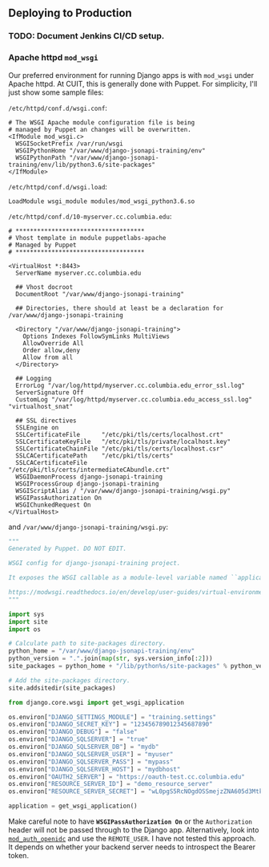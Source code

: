 ## Deploying to Production

### TODO: Document Jenkins CI/CD setup.

### Apache httpd `mod_wsgi`

Our preferred environment for running Django apps is with `mod_wsgi` under Apache httpd. At CUIT,
this is generally done with Puppet. For simplicity, I'll just show some sample files:

`/etc/httpd/conf.d/wsgi.conf`:
```console
# The WSGI Apache module configuration file is being
# managed by Puppet an changes will be overwritten.
<IfModule mod_wsgi.c>
  WSGISocketPrefix /var/run/wsgi
  WSGIPythonHome "/var/www/django-jsonapi-training/env"
  WSGIPythonPath "/var/www/django-jsonapi-training/env/lib/python3.6/site-packages"
</IfModule>
```

`/etc/httpd/conf.d/wsgi.load`:
```console
LoadModule wsgi_module modules/mod_wsgi_python3.6.so
```

`/etc/httpd/conf.d/10-myserver.cc.columbia.edu`:
```console
# ************************************
# Vhost template in module puppetlabs-apache
# Managed by Puppet
# ************************************

<VirtualHost *:8443>
  ServerName myserver.cc.columbia.edu

  ## Vhost docroot
  DocumentRoot "/var/www/django-jsonapi-training"

  ## Directories, there should at least be a declaration for /var/www/django-jsonapi-training

  <Directory "/var/www/django-jsonapi-training">
    Options Indexes FollowSymLinks MultiViews
    AllowOverride All
    Order allow,deny
    Allow from all
  </Directory>

  ## Logging
  ErrorLog "/var/log/httpd/myserver.cc.columbia.edu_error_ssl.log"
  ServerSignature Off
  CustomLog "/var/log/httpd/myserver.cc.columbia.edu_access_ssl.log" "virtualhost_snat" 

  ## SSL directives
  SSLEngine on
  SSLCertificateFile      "/etc/pki/tls/certs/localhost.crt"
  SSLCertificateKeyFile   "/etc/pki/tls/private/localhost.key"
  SSLCertificateChainFile "/etc/pki/tls/certs/localhost.csr"
  SSLCACertificatePath    "/etc/pki/tls/certs"
  SSLCACertificateFile    "/etc/pki/tls/certs/intermediateCAbundle.crt"
  WSGIDaemonProcess django-jsonapi-training
  WSGIProcessGroup django-jsonapi-training
  WSGIScriptAlias / "/var/www/django-jsonapi-training/wsgi.py"
  WSGIPassAuthorization On
  WSGIChunkedRequest On
</VirtualHost>
```

and `/var/www/django-jsonapi-training/wsgi.py`:
```python
"""
Generated by Puppet. DO NOT EDIT.

WSGI config for django-jsonapi-training project.

It exposes the WSGI callable as a module-level variable named ``application``.

https://modwsgi.readthedocs.io/en/develop/user-guides/virtual-environments.html
"""

import sys
import site
import os

# Calculate path to site-packages directory.
python_home = "/var/www/django-jsonapi-training/env"
python_version = ".".join(map(str, sys.version_info[:2]))
site_packages = python_home + "/lib/python%s/site-packages" % python_version

# Add the site-packages directory.
site.addsitedir(site_packages)

from django.core.wsgi import get_wsgi_application

os.environ["DJANGO_SETTINGS_MODULE"] = "training.settings"
os.environ["DJANGO_SECRET_KEY"] = "123456789012345687890"
os.environ["DJANGO_DEBUG"] = "false"
os.environ["DJANGO_SQLSERVER"] = "true"
os.environ["DJANGO_SQLSERVER_DB"] = "mydb"
os.environ["DJANGO_SQLSERVER_USER"] = "myuser"
os.environ["DJANGO_SQLSERVER_PASS"] = "mypass"
os.environ["DJANGO_SQLSERVER_HOST"] = "mydbhost"
os.environ["OAUTH2_SERVER"] = "https://oauth-test.cc.columbia.edu"
os.environ["RESOURCE_SERVER_ID"] = "demo_resource_server"
os.environ["RESOURCE_SERVER_SECRET"] = "wL0pgS5RcNOgdOSSmejzZNA605d3MtkoXMVSDaJxmaTU70XnYQPOabBAYtfkWXay"

application = get_wsgi_application()
```

Make careful note to have **`WSGIPassAuthorization On`** or the `Authorization` header will not be
passed through to the Django app. Alternatively, look into
[`mod_auth_openidc`](https://github.com/zmartzone/mod_auth_openidc) and use the `REMOTE_USER`. I have not
tested this approach. It depends on whether your backend server needs to introspect the Bearer token.
